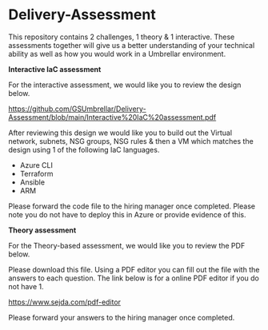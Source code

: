# Delivery-Assessment

This repository contains 2 challenges, 1 theory & 1 interactive. These assessments together will give us a better understanding of your technical ability as well as how you would work in a Umbrellar environment.


**Interactive IaC assessment**

For the interactive assessment, we would like you to review the design below. 

https://github.com/GSUmbrellar/Delivery-Assessment/blob/main/Interactive%20IaC%20assessment.pdf

After reviewing this design we would like you to build out the Virtual network, subnets, NSG groups, NSG rules & then a VM which matches the design using 1 of the following IaC languages. 

* Azure CLI
* Terraform
* Ansible
* ARM

Please forward the code file to the hiring manager once completed. Please note you do not have to deploy this in Azure or provide evidence of this. 

**Theory assessment**

For the Theory-based assessment, we would like you to review the PDF below. 



Please download this file. Using a PDF editor you can fill out the file with the answers to each question. The link below is for a online PDF editor if you do not have 1. 

https://www.sejda.com/pdf-editor

Please forward your answers to the hiring manager once completed.

